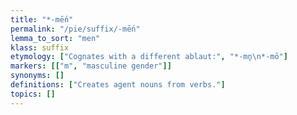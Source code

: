 ```yaml
---
title: "*-mḗn"
permalink: "/pie/suffix/-mḗn"
lemma_to_sort: "men"
klass: suffix
etymology: ["Cognates with a different ablaut:", "*-mn̥\n*-mō"]
markers: [["m", "masculine gender"]]
synonyms: []
definitions: ["Creates agent nouns from verbs."]
topics: []
---
```


